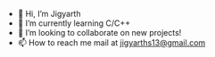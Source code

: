 - 👋 Hi, I’m Jigyarth
- 🌱 I’m currently learning C/C++
- 💞️ I’m looking to collaborate on new projects!
- 📫 How to reach me mail at jigyarths13@gmail.com

<!---
Jigz13/Jigz13 is a ✨ special ✨ repository because its `README.md` (this file) appears on your GitHub profile.
You can click the Preview link to take a look at your changes.
--->
